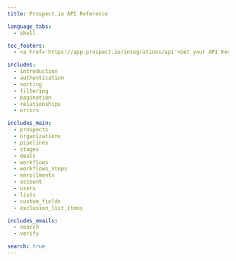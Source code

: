 ```yaml
---
title: Prospect.io API Reference

language_tabs:
  - shell

toc_footers:
  - <a href='https://app.prospect.io/integrations/api'>Get your API Key</a>

includes:
  - introduction
  - authentication
  - sorting
  - filtering
  - pagination
  - relationships
  - errors

includes_main:
  - prospects
  - organizations
  - pipelines
  - stages
  - deals
  - workflows
  - workflows_steps
  - enrollments
  - account
  - users
  - lists
  - custom_fields
  - exclusion_list_items

includes_emails:
  - search
  - verify

search: true
---
```

